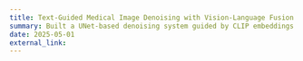 ```yaml
---
title: Text-Guided Medical Image Denoising with Vision-Language Fusion
summary: Built a UNet-based denoising system guided by CLIP embeddings from VQA-RAD dataset. Vision-language fusion enhanced PSNR (+12.5%) and SSIM (+4.6%) for noisy scan reconstruction.
date: 2025-05-01
external_link: 
---
```

